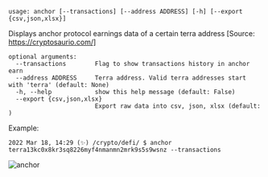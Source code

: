 ```
usage: anchor [--transactions] [--address ADDRESS] [-h] [--export {csv,json,xlsx}]
```

Displays anchor protocol earnings data of a certain terra address [Source: https://cryptosaurio.com/]

```
optional arguments:
  --transactions        Flag to show transactions history in anchor earn
  --address ADDRESS     Terra address. Valid terra addresses start with 'terra' (default: None)
  -h, --help            show this help message (default: False)
  --export {csv,json,xlsx}
                        Export raw data into csv, json, xlsx (default: )
```

Example:

```
2022 Mar 18, 14:29 (✨) /crypto/defi/ $ anchor terra13kc0x8kr3sq8226myf4nmanmn2mrk9s5s9wsnz --transactions
```

![anchor](https://user-images.githubusercontent.com/43375532/159065235-e8fb189d-f670-4391-a7fc-064640b9607d.png)
